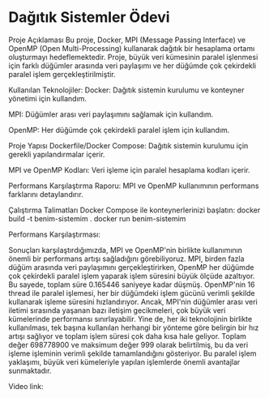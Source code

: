 # Dağıtık Sistemler Ödevi
Proje Açıklaması
Bu proje, Docker, MPI (Message Passing Interface) ve OpenMP (Open Multi-Processing) kullanarak dağıtık bir hesaplama ortamı oluşturmayı hedeflemektedir. Proje, büyük veri kümesinin paralel işlenmesi için farklı düğümler arasında veri paylaşımı ve her düğümde çok çekirdekli paralel işlem gerçekleştirilmiştir.

Kullanılan Teknolojiler:
Docker: Dağıtık sistemin kurulumu ve konteyner yönetimi için kullandım.

MPI: Düğümler arası veri paylaşımını sağlamak için kullandım.

OpenMP: Her düğümde çok çekirdekli paralel işlem için kullandım.

Proje Yapısı
Dockerfile/Docker Compose: Dağıtık sistemin kurulumu için gerekli yapılandırmalar içerir.

MPI ve OpenMP Kodları: Veri işleme için paralel hesaplama kodları içerir.

Performans Karşılaştırma Raporu: MPI ve OpenMP kullanımının performans farklarını detaylandırır.

Çalıştırma Talimatları
Docker Compose ile konteynerlerinizi başlatın:
docker build -t benim-sistemim .
docker run benim-sistemim

Performans Karşılaştırması:

Sonuçları karşılaştırdığımızda, MPI ve OpenMP'nin birlikte kullanımının önemli bir performans artışı sağladığını görebiliyoruz. MPI, birden fazla düğüm arasında veri paylaşımını gerçekleştirirken, OpenMP her düğümde çok çekirdekli paralel işlem yaparak işlem süresini büyük ölçüde azaltıyor. Bu sayede, toplam süre 0.165446 saniyeye kadar düşmüş. OpenMP'nin 16 thread ile paralel işlemesi, her bir düğümdeki işlem gücünü verimli şekilde kullanarak işleme süresini hızlandırıyor. Ancak, MPI'nin düğümler arası veri iletimi sırasında yaşanan bazı iletişim gecikmeleri, çok büyük veri kümelerinde performansı sınırlayabilir. Yine de, her iki teknolojinin birlikte kullanılması, tek başına kullanılan herhangi bir yönteme göre belirgin bir hız artışı sağlıyor ve toplam işlem süresi çok daha kısa hale geliyor. Toplam değer 698778900 ve maksimum değer 999 olarak belirtilmiş, bu da veri işleme işleminin verimli şekilde tamamlandığını gösteriyor. Bu paralel işlem yaklaşımı, büyük veri kümeleriyle yapılan işlemlerde önemli avantajlar sunmaktadır.

Video link:


